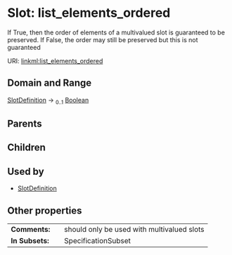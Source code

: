 
# Slot: list_elements_ordered

If True, then the order of elements of a multivalued slot is guaranteed to be preserved. If False, the order may still be preserved but this is not guaranteed

URI: [linkml:list_elements_ordered](https://w3id.org/linkml/list_elements_ordered)


## Domain and Range

[SlotDefinition](SlotDefinition.md) &#8594;  <sub>0..1</sub> [Boolean](types/Boolean.md)

## Parents


## Children


## Used by

 * [SlotDefinition](SlotDefinition.md)

## Other properties

|  |  |  |
| --- | --- | --- |
| **Comments:** | | should only be used with multivalued slots |
| **In Subsets:** | | SpecificationSubset |